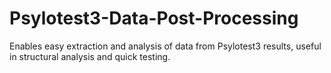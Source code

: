 # Psylotest3-Data-Post-Processing
Enables easy extraction and analysis of data from Psylotest3 results, useful in structural analysis and quick testing.
